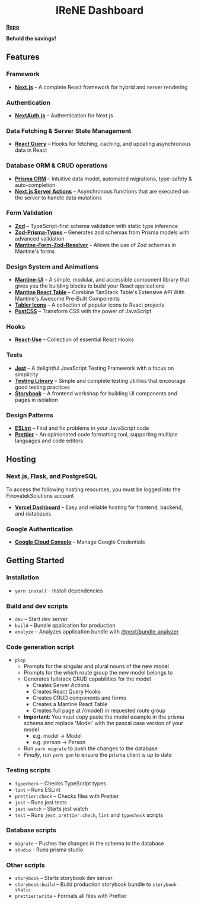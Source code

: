 <!-- markdownlint-disable MD014 -->
<!-- markdownlint-disable MD026 -->
<!-- markdownlint-disable MD033 -->
<!-- markdownlint-disable MD041 -->

<h1 align="center">
  IReNE Dashboard
</h1>

**[Repo](https://github.com/Diego-Paris/Dashboard/tree/irene-master)**

**Behold the savings!**

## Features

### Framework

- **[Next.js](https://nextjs.org)** – A complete React framework for hybrid and server rendering

### Authentication

- **[NextAuth.js](https://next-auth.js.org/)** – Authentication for Next.js

### Data Fetching & Server State Management

- **[React Query](https://tanstack.com/query)** – Hooks for fetching, caching, and updating asynchronous data in React

### Database ORM & CRUD operations

- **[Prisma ORM](https://www.prisma.io/orm)** – Intuitive data model, automated migrations, type-safety & auto-completion
- **[Next.js Server Actions](https://nextjs.org/docs/app/building-your-application/data-fetching/server-actions-and-mutations)** – Asynchronous functions that are executed on the server to handle data mutations

### Form Validation

- **[Zod](https://zod.dev)** – TypeScript-first schema validation with static type inference
- **[Zod-Prisma-Types](https://www.npmjs.com/package/zod-prisma-types)** – Generates zod schemas from Prisma models with advanced validation
- **[Mantine-Form-Zod-Resolver](https://mantine.dev/form/schema-validation/#zod)** – Allows the use of Zod schemas in Mantine's forms

### Design System and Animations

- **[Mantine-UI](https://mantine.dev)** – A simple, modular, and accessible component library that gives you the building blocks to build your React applications
- **[Mantine React Table](https://v2.mantine-react-table.com/)** – Combine TanStack Table's Extensive API With Mantine's Awesome Pre-Built Components
- **[Tabler Icons](https://tabler-icons-react.vercel.app)** – A collection of popular icons to React projects
- **[PostCSS](https://postcss.org/)** – Transform CSS with the power of JavaScript

### Hooks

- **[React-Use](https://github.com/streamich/react-use)** – Collection of essential React Hooks

### Tests

- **[Jest](https://jestjs.io)** – A delightful JavaScript Testing Framework with a focus on simplicity
- **[Testing Library](https://testing-library.com)** – Simple and complete testing utilities that encourage good testing practices
- **[Storybook](https://storybook.js.org/)** – A frontend workshop for building UI components and pages in isolation

### Design Patterns

- **[ESLint](https://eslint.org)** – Find and fix problems in your JavaScript code
- **[Prettier](https://prettier.io)** – An opinionated code formatting tool, supporting multiple languages and code editors


## Hosting

### Next.js, Flask, and PostgreSQL

To access the following hosting resources, you must be logged into the FinovatekSolutions account

- **[Vercel Dashboard](https://vercel.com/dashboard)** – Easy and reliable hosting for frontend, backend, and databases

### Google Authentication

- **[Google Cloud Console](https://console.cloud.google.com/)** – Manage Google Credentials

## Getting Started

### Installation

- `yarn install` - Install dependencies

### Build and dev scripts

- `dev` – Start dev server
- `build` – Bundle application for production
- `analyze` – Analyzes application bundle with [@next/bundle-analyzer](https://www.npmjs.com/package/@next/bundle-analyzer)

### Code generation script

- `plop`
  - Prompts for the singular and plural nouns of the new model
  - Prompts for the which route group the new model belongs to
  - Generates fullstack CRUD capabilities for the model
    - Creates Server Actions
    - Creates React Query Hooks
    - Creates CRUD components and forms
    - Creates a Mantine React Table
    - Creates full page at /{model} in requested route group
  - **Important**: You must copy paste the model example in the prisma schema and replace 'Model' with the pascal case version of your model
    - e.g. model -> Model
    - e.g. person -> Person 
  - Run `yarn migrate` to push the changes to the database
  - _Finally_, run `yarn gen` to ensure the prisma client is up to date


### Testing scripts

- `typecheck` – Checks TypeScript types
- `lint` – Runs ESLint
- `prettier:check` – Checks files with Prettier
- `jest` – Runs jest tests
- `jest:watch` – Starts jest watch
- `test` – Runs `jest`, `prettier:check`, `lint` and `typecheck` scripts

### Database scripts

- `migrate` - Pushes the changes in the schema to the database
- `studio` - Runs prisma studio

### Other scripts

- `storybook` – Starts storybook dev server
- `storybook:build` – Build production storybook bundle to `storybook-static`
- `prettier:write` – Formats all files with Prettier

